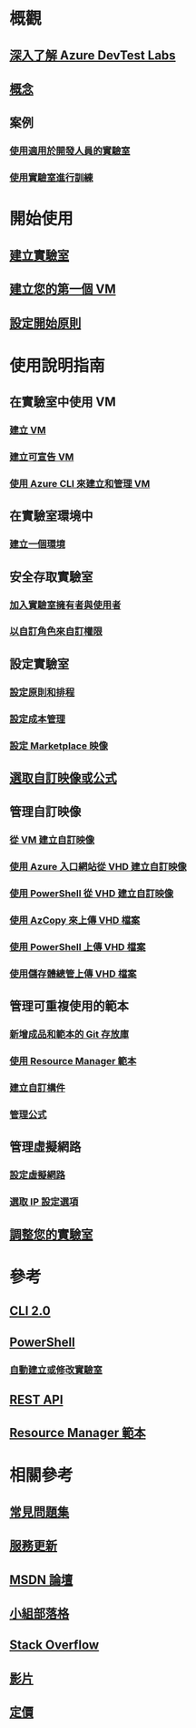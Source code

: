 # 概觀

## [深入了解 Azure DevTest Labs](devtest-lab-overview.md)

## [概念](devtest-lab-concepts.md)

## 案例

### [使用適用於開發人員的實驗室](devtest-lab-developer-lab.md)

### [使用實驗室進行訓練](devtest-lab-training-lab.md)


# 開始使用

## [建立實驗室](devtest-lab-create-lab.md)

## [建立您的第一個 VM](devtest-lab-create-first-vm.md)

## [設定開始原則](devtest-lab-get-started-with-lab-policies.md)


# 使用說明指南

## 在實驗室中使用 VM

### [建立 VM](devtest-lab-add-vm.md)

### [建立可宣告 VM](devtest-lab-add-claimable-vm.md)

### [使用 Azure CLI 來建立和管理 VM](devtest-lab-vmcli.md)


## 在實驗室環境中

### [建立一個環境](devtest-lab-create-environment-from-arm.md)


## 安全存取實驗室

### [加入實驗室擁有者與使用者](devtest-lab-add-devtest-user.md)

### [以自訂角色來自訂權限](devtest-lab-grant-user-permissions-to-specific-lab-policies.md)


## 設定實驗室

### [設定原則和排程](devtest-lab-set-lab-policy.md)

### [設定成本管理](devtest-lab-configure-cost-management.md)

### [設定 Marketplace 映像](devtest-lab-configure-marketplace-images.md)


## [選取自訂映像或公式](devtest-lab-comparing-vm-base-image-types.md)


## 管理自訂映像

### [從 VM 建立自訂映像](devtest-lab-create-custom-image-from-vm-using-portal.md)

### [使用 Azure 入口網站從 VHD 建立自訂映像](devtest-lab-create-template.md)

### [使用 PowerShell 從 VHD 建立自訂映像](devtest-lab-create-custom-image-from-vhd-using-powershell.md)

### [使用 AzCopy 來上傳 VHD 檔案](devtest-lab-upload-vhd-using-azcopy.md)

### [使用 PowerShell 上傳 VHD 檔案](devtest-lab-upload-vhd-using-powershell.md)

### [使用儲存體總管上傳 VHD 檔案](devtest-lab-upload-vhd-using-storage-explorer.md)


## 管理可重複使用的範本

### [新增成品和範本的 Git 存放庫](devtest-lab-add-artifact-repo.md)

### [使用 Resource Manager 範本](devtest-lab-use-resource-manager-template.md)

### [建立自訂構件](devtest-lab-artifact-author.md)

### [管理公式](devtest-lab-manage-formulas.md)


## 管理虛擬網路

### [設定虛擬網路](devtest-lab-configure-vnet.md)

### [選取 IP 設定選項](devtest-lab-shared-ip.md)


## [調整您的實驗室](devtest-lab-scale-lab.md)


# 參考

## [CLI 2.0](/cli/azure/lab)

## [PowerShell](/powershell/module/azurerm.devtestlabs/#devtest_labs)

### [自動建立或修改實驗室](devtest-lab-use-arm-and-powershell-for-lab-resources.md)

## [REST API](https://docs.microsoft.com/rest/api/dtl/)

## [Resource Manager 範本](https://github.com/Azure/azure-devtestlab/tree/master/Samples)



# 相關參考

## [常見問題集](devtest-lab-faq.md)

## [服務更新](https://azure.microsoft.com/updates/?product=devtest-lab)

## [MSDN 論壇](https://social.msdn.microsoft.com/Forums/en-US/home?forum=AzureDevTestLabs)

## [小組部落格](https://blogs.msdn.microsoft.com/devtestlab/)

## [Stack Overflow](http://stackoverflow.com/questions/tagged/azure-devtest-labs)

## [影片](https://azure.microsoft.com/documentation/videos/index/?services=devtest-lab)

## [定價](https://azure.microsoft.com/pricing/details/devtest-lab/)

